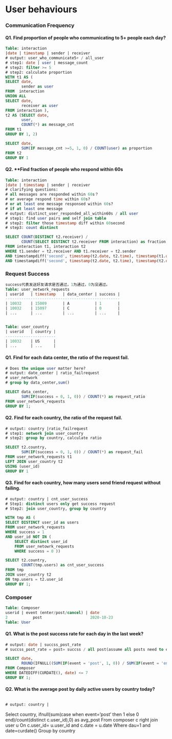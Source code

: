 # User behaviours

### Communication Frequency 

#### Q1. Find proportion of people who communicating to 5+ people each day? 

```sql
Table: interaction
|date | timestamp | sender | receiver
# output: user_who_communicate5+ / all_user
# step1: date | user | message_count 
# step2: filter >= 5 
# step2: calculate proportion 
WITH t1 AS (
SELECT date, 
       sender as user
FROM  interaction 
UNION ALL 
SELECT date, 
       receiver as user 
FROM interaction ), 
t2 AS (SELECT date, 
       user, 
       COUNT(*) as message_cnt
FROM t1
GROUP BY 1, 2) 

SELECT date, 
       SUM(IF message_cnt >=5, 1, 0) / COUNT(user) as proportion
FROM t2 
GROUP BY 1  
```

#### **Q2. \*\*Find fraction of people who respond within 60s**

```sql
Table: interaction
|date | timestamp | sender | receiver
# clarifying questions:
# all messages are responded within 60s？
# or average respond time within 60s?
# or at least one message responsed within 60s?
# if at least one message
# output: distinct_user_responded_all_within60s / all user
# step1: find user pairs and self join table 
# step2: filter those timestamp diff within 60second 
# step3: count distinct 

SELECT COUNT(DISTINCT t2.receiver) / 
       COUNT(SELECT DISTINCT t2.receiver FROM interaction) as fraction
FROM interaction t1, interaction t2 
WHERE t1.sender = t2.receiver AND t1.receiver = t2.sender
AND timestampdiff('second', timestamp(t2.date, t2.time), timestamp(t1.date, t1.time))<= 60
AND timestampdiff('second', timestamp(t2.date, t2.time), timestamp(t2.date, b.time)) >= 0
```

### Request Success 

```sql
success代表发送好友请求是否通过，1为通过，0为没通过。
Table: user_network_requests
| userid   | timestamp   | data_center | success |
--------------------------------------------------
| 10032    | 15009       | A           | 1       |
| 10032    | 15097       | C           | 0       |
| ...      | ...         | ...         | ...     |


Table: user_country
| userid   | country |
----------------------
| 10032    | US      | 
| ...      | ...     |
```

#### Q1. Find for each data center, the ratio of the request fail. 

```sql
# Does the unique user matter here?
# output: date_center | ratio_failrequest
# user_network
# group by data_center,sum()

SELECT data_center, 
       SUM(IF(success = 0, 1, 0)) / COUNT(*) as request_ratio
FROM user_network_requests 
GROUP BY 1; 
```

#### Q2. Find for each country, the ratio of the request fail. 

```sql
# output: country |ratio_failrequest
# step1: network join user_country 
# step2: group by country, calculate ratio

SELECT t2.country, 
       SUM(IF(success = 0, 1, 0)) / COUNT(*) as request_fail
FROM user_network_requests t1 
LEFT JOIN user_country t2
USING (user_id)
GROUP BY 1 
```

#### Q3. Find for each country, how many users send friend request without failing. 

```sql
# output: country | cnt_user_success 
# Step1: distinct users only get success request 
# Step2: join user_country, group by country 

WITH tmp AS (
SELECT DISTINCT user_id as users     
FROM user_network_requests
WHERE success = 1 
AND user_id NOT IN (
    SELECT distinct user_id
    FROM user_netowrk_requests
    WHERE success = 0 )) 

SELECT t2.country, 
       COUNT(tmp.users) as cnt_user_success
FROM tmp 
JOIN user_country t2
ON tmp.users = t2.user_id 
GROUP BY 1;   
```

### Composer

```sql
Table: Composer 
userid | event (enter/post/cancel) | date 
2           post                     2020-10-23
Table: User

```

#### Q1.  What is the post success rate for each day in the last week? 

```sql
# output: date | succss_post_rate
# succss_post_rate = post= succss / all post(assume all posts need to enter)

SELECT date, 
       ROUND(IFNULL((SUM(IF(event = 'post', 1, 0)) / SUM(IF(event = 'enter',1,0))), 0),2) as success_rate
FROM Composer 
WHERE DATEDIFF(CURDATE(), date) <= 7
GROUP BY 1; 
```

#### Q2. What is the average post by daily active users by country today? 

```sql

# output: country | 
```

Select country, ifnull\(sum\(case when event=’post’ then 1 else 0 end\)/count\(distinct c.user\_id\),0\) as avg\_post From composer c right join user u On c.user\_id= u.user\_id and c.date = u.date Where dau=1 and date=curdate\(\) Group by country



